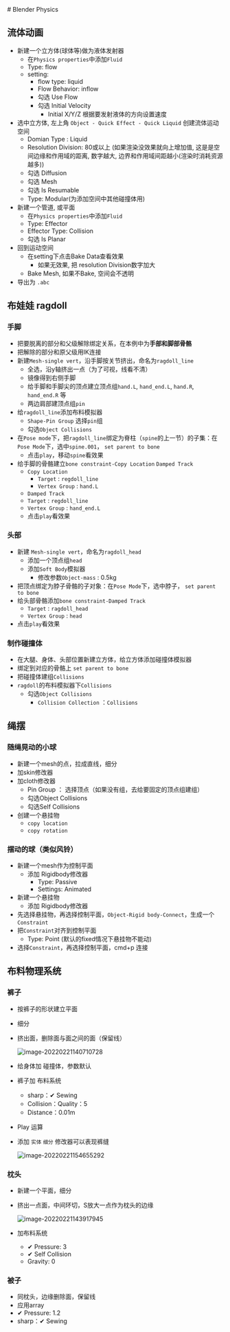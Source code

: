 <head>
    <script src="https://cdn.mathjax.org/mathjax/latest/MathJax.js?config=TeX-AMS-MML_HTMLorMML" type="text/javascript"></script>
    <script type="text/x-mathjax-config">
        MathJax.Hub.Config({
            tex2jax: {
            skipTags: ['script', 'noscript', 'style', 'textarea', 'pre'],
            inlineMath: [['$','$']]
            }
        });
    </script>
      <script src="https://unpkg.com/mermaid@8.0.0/dist/mermaid.min.js"></script>
      <script>mermaid.initialize({startOnLoad:true});</script>
</head>
# Blender Physics



## 流体动画

- 新建一个立方体(球体等)做为液体发射器
  - 在`Physics properties`中添加`Fluid`
  - Type: flow
  - setting: 
    - flow type: liquid
    - Flow Behavior: inflow
    - 勾选 Use Flow
    - 勾选 Initial Velocity
      - Initial X/Y/Z 根据要发射液体的方向设置速度
- 选中立方体, 左上角 `Object - Quick Effect - Quick Liquid` 创建流体运动空间
  - Domian Type : Liquid
  - Resolution Division: 80或以上 (如果渲染没效果就向上增加值, 这是是空间边缘和作用域的距离, 数字越大, 边界和作用域间距越小(渲染时消耗资源越多))
  - 勾选 Diffusion
  - 勾选 Mesh
  - 勾选 Is Resumable
  - Type: Modular(为添加空间中其他碰撞体用)
- 新建一个管道, 或平面
  - 在`Physics properties`中添加`Fluid`
  - Type: Effector
  - Effector Type: Collision
  - 勾选 Is Planar
- 回到运动空间
  - 在setting下点击Bake Data查看效果
    - 如果无效果, 把 resolution Division数字加大
  - Bake Mesh, 如果不Bake, 空间会不透明
- 导出为 `.abc`



## 布娃娃 ragdoll

### 手脚

- 把要脱离的部分和父级解除绑定关系，在本例中为**手部和脚部骨骼**
- 把解除的部分和原父级用IK连接
- 新建`Mesh-single vert`，沿手脚按关节挤出，命名为`ragdoll_line`
  - 全选，沿y轴挤出一点（为了可视，线看不清）
  - 镜像得到右侧手脚
  - 给手脚和手脚尖的顶点建立顶点组`hand.L`, `hand_end.L`, `hand.R`, `hand_end.R` 等
  - 两边肩部建顶点组`pin`
- 给`ragdoll_line`添加布料模拟器
  - `Shape-Pin Group` 选择`pin`组
  - 勾选`Object Collisions`
- 在`Pose mode`下，把`ragdoll_line`绑定为脊柱（`spine`的上一节）的子集：在`Pose Mode`下，选中`spine.001`， `set parent to bone`
  - 点击`play`，移动`spine`看效果
- 给手脚的骨骼建立`bone constraint-Copy Location`  `Damped Track`
  - `Copy Location`
    - `Target` : `regdoll_line`
    - `Vertex Group` : `hand.L`
  -  `Damped Track`
    -  `Target` : `regdoll_line`
    - `Vertex Group` : `hand_end.L`
  - 点击`play`看效果

### 头部

- 新建 `Mesh-single vert`，命名为`ragdoll_head`
  - 添加一个顶点组`head`
  - 添加`Soft Body`模拟器
    - 修改参数`Object-mass` : 0.5kg
- 把顶点绑定为脖子骨骼的子对象：在`Pose Mode`下，选中脖子， `set parent to bone`
- 给头部骨骼添加`bone constraint-Damped Track`
  - `Target` : `ragdoll_head`
  - `Vertex Group` : `head`
- 点击`play`看效果



### 制作碰撞体

- 在大腿、身体、头部位置新建立方体，给立方体添加碰撞体模拟器
- 绑定到对应的骨骼上 `set parent to bone`
- 把碰撞体建组`Collisions`
- `ragdoll`的布料模拟器下`Collisions`
  - 勾选`Object Collisions`
    - `Collision Collection` ：`Collisions`



## 绳摆

### 随绳晃动的小球

- 新建一个mesh的点，拉成直线，细分
- 加skin修改器
- 加cloth修改器
  - Pin Group ： 选择顶点（如果没有组，去给要固定的顶点组建组）
  - 勾选Object Collisions
  - 勾选Self Collisions
- 创建一个悬挂物
  - `copy location` 
  - `copy rotation`

### 摆动的球（类似风铃）

- 新建一个mesh作为控制平面
  - 添加 Rigidbody修改器
    - Type: Passive
    - Settings: Animated
- 新建一个悬挂物
  - 添加 Rigidbody修改器
- 先选择悬挂物，再选择控制平面，`Object-Rigid body-Connect`，生成一个`Constraint`
- 把`Constraint`对齐到控制平面
  - Type: Point (默认的fixed情况下悬挂物不能动)
- 选择`Constraint`，再选择控制平面，cmd+p 连接





## 布料物理系统

### 裤子

- 按裤子的形状建立平面

- 细分

- 挤出面，删除面与面之间的面（保留线）

  ![image-20220221140710728](BlenderPhysics.assets/image-20220221140710728.png)

- 给身体加 碰撞体，参数默认

- 裤子加 布料系统

  - sharp：✔︎ Sewing
  - Collision：Quality：5
  - Distance：0.01m

- Play 运算

- 添加 `实体` `细分` 修改器可以表现裤缝

  ![image-20220221154655292](BlenderPhysics.assets/image-20220221154655292.png)



### 枕头

- 新建一个平面，细分

- 挤出一点面，中间环切，S放大一点作为枕头的边缘

  ![image-20220221143917945](BlenderPhysics.assets/image-20220221143917945.png)

- 加布料系统
  - ✔︎ Pressure: 3
  - ✔︎ Self Collision
  - Gravity: 0

### 被子

- 同枕头，边缘删除面，保留线
- 应用array
- ✔︎ Pressure: 1.2
- sharp：✔︎ Sewing
